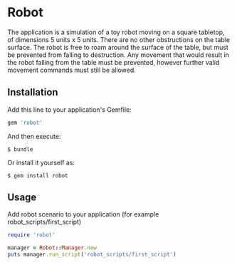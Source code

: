 # Robot

The application is a simulation of a toy robot moving on a square tabletop, of dimensions 5 units x 5 units. There are no other obstructions on the table surface. The robot is free to roam around the surface of the table, but must be prevented from falling to destruction. Any movement that would result in the robot falling from the table must be prevented, however further valid movement commands must still be allowed.


## Installation

Add this line to your application's Gemfile:

```ruby
gem 'robot'
```

And then execute:

    $ bundle

Or install it yourself as:

    $ gem install robot

## Usage
Add robot scenario to your application (for example robot_scripts/first_script)

```ruby
require 'robot'

manager = Robot::Manager.new
puts manager.run_script('robot_scripts/first_script')
```